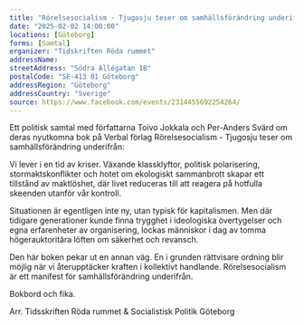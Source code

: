 ```yaml
---
title: "Rörelsesocialism - Tjugosju teser om samhällsförändring underifrån"
date: "2025-02-02 14:00:00"
locations: [Göteborg]
forms: [Samtal]
organizer: "Tidskriften Röda rummet"
addressName: 
streetAddress: "Södra Allégatan 1B"
postalCode: "SE-413 01 Göteborg"
addressRegion: "Göteborg"
addressCountry: "Sverige"
source: https://www.facebook.com/events/2314455692254264/
---
```

Ett politisk samtal med författarna Toivo Jokkala och Per-Anders Svärd om deras nyutkomna bok på Verbal förlag Rörelsesocialism - Tjugosju teser om samhällsförändring underifrån:

Vi lever i en tid av kriser. Växande klassklyftor, politisk polarisering, stormaktskonflikter och hotet om ekologiskt sammanbrott skapar ett tillstånd av maktlöshet, där livet reduceras till att reagera på hotfulla skeenden utanför vår kontroll.

Situationen är egentligen inte ny, utan typisk för kapitalismen. Men där tidigare generationer kunde finna trygghet i ideologiska övertygelser och egna erfarenheter av organisering, lockas människor i dag av tomma högerauktoritära löften om säkerhet och revansch.

Den här boken pekar ut en annan väg. En i grunden rättvisare ordning blir möjlig när vi återupptäcker kraften i kollektivt handlande. Rörelsesocialism är ett manifest för samhällsförändring underifrån.

Bokbord och fika.

Arr. Tidsskriften Röda rummet & Socialistisk Politik Göteborg
